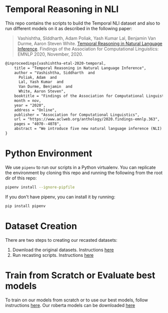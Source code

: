 # Temporal Reasoning in NLI
This repo contains the scripts to build the Temporal NLI dataset and also to run different models on it as described in the following paper:
> Vashishtha, SIddharth, Adam Poliak, Yash Kumar Lal, Benjamin Van Durme, Aaron Steven White. [Temporal Reasoning in Natural Language Inference](https://www.aclweb.org/anthology/2020.findings-emnlp.363/). Findings of the Association for Computational Linguistics: EMNLP 2020, November, 2020. 

```latex
@inproceedings{vashishtha-etal-2020-temporal,
    title = "Temporal Reasoning in Natural Language Inference",
    author = "Vashishtha, Siddharth  and
      Poliak, Adam  and
      Lal, Yash Kumar  and
      Van Durme, Benjamin  and
      White, Aaron Steven",
    booktitle = "Findings of the Association for Computational Linguistics: EMNLP 2020",
    month = nov,
    year = "2020",
    address = "Online",
    publisher = "Association for Computational Linguistics",
    url = "https://www.aclweb.org/anthology/2020.findings-emnlp.363",
    pages = "4070--4078",
    abstract = "We introduce five new natural language inference (NLI) datasets focused on temporal reasoning. We recast four existing datasets annotated for event duration{---}how long an event lasts{---}and event ordering{---}how events are temporally arranged{---}into more than one million NLI examples. We use these datasets to investigate how well neural models trained on a popular NLI corpus capture these forms of temporal reasoning.",
}
```

# Python Environment
We use `pipenv` to run our scripts in a Python virtualenv. You can replicate the environment by cloning this repo and running the following from the root dir of this repo:

```bash
pipenv install --ignore-pipfile
```

If you don't have pipenv, you can install it by running:
```bash
pip install pipenv
```

# Dataset Creation
There are two steps to creating our recasted datasets:
1. Download the original datasets. Instructions [here](https://github.com/sidsvash26/temporal_nli/tree/main/data)
2. Run recasting scripts. Instructions [here](https://github.com/sidsvash26/temporal_nli/tree/main/src/recasting)

# Train from Scratch or Evaluate best models
To train on our models from scratch or to use our best models, follow instructions [here](https://github.com/sidsvash26/temporal_nli/tree/main/src/recasting). Our roberta models can be downloaded [here](https://www.dropbox.com/s/f5tt2vpbfklr91u/roberta-large-temporal-nli.tar.gz?dl=0)


 
